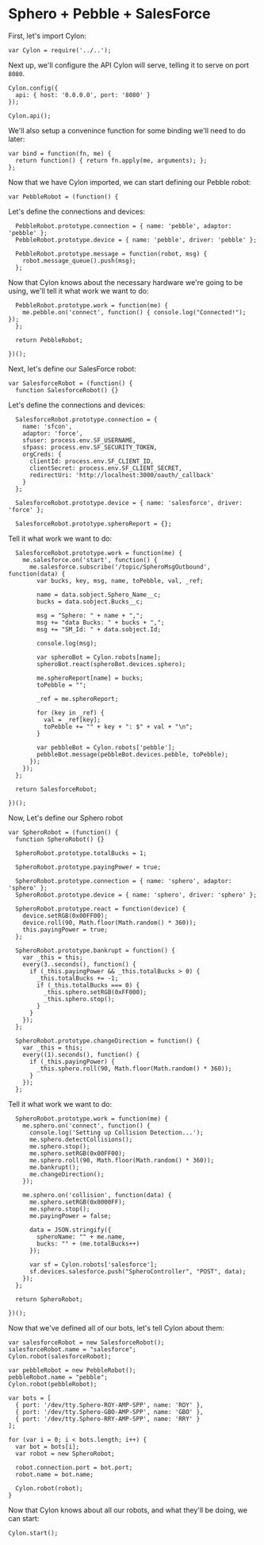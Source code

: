 # Sphero + Pebble + SalesForce

First, let's import Cylon:

    var Cylon = require('../..');

Next up, we'll configure the API Cylon will serve, telling it to serve on port
`8080`.

    Cylon.config({
      api: { host: '0.0.0.0', port: '8080' }
    });

    Cylon.api();

We'll also setup a convenince function for some binding we'll need to do later:

    var bind = function(fn, me) {
      return function() { return fn.apply(me, arguments); };
    };

Now that we have Cylon imported, we can start defining our Pebble robot:

    var PebbleRobot = (function() {

Let's define the connections and devices:

      PebbleRobot.prototype.connection = { name: 'pebble', adaptor: 'pebble' };
      PebbleRobot.prototype.device = { name: 'pebble', driver: 'pebble' };

      PebbleRobot.prototype.message = function(robot, msg) {
        robot.message_queue().push(msg);
      };

Now that Cylon knows about the necessary hardware we're going to be using, we'll
tell it what work we want to do:

      PebbleRobot.prototype.work = function(me) {
        me.pebble.on('connect', function() { console.log("Connected!"); });
      };

      return PebbleRobot;

    })();

Next, let's define our SalesForce robot:

    var SalesforceRobot = (function() {
      function SalesforceRobot() {}

Let's define the connections and devices:

      SalesforceRobot.prototype.connection = {
        name: 'sfcon',
        adaptor: 'force',
        sfuser: process.env.SF_USERNAME,
        sfpass: process.env.SF_SECURITY_TOKEN,
        orgCreds: {
          clientId: process.env.SF_CLIENT_ID,
          clientSecret: process.env.SF_CLIENT_SECRET,
          redirectUri: 'http://localhost:3000/oauth/_callback'
        }
      };

      SalesforceRobot.prototype.device = { name: 'salesforce', driver: 'force' };

      SalesforceRobot.prototype.spheroReport = {};

Tell it what work we want to do:

      SalesforceRobot.prototype.work = function(me) {
        me.salesforce.on('start', function() {
          me.salesforce.subscribe('/topic/SpheroMsgOutbound', function(data) {
            var bucks, key, msg, name, toPebble, val, _ref;

            name = data.sobject.Sphero_Name__c;
            bucks = data.sobject.Bucks__c;

            msg = "Sphero: " + name + ",";
            msg += "data Bucks: " + bucks + ",";
            msg += "SM_Id: " + data.sobject.Id;

            console.log(msg);

            var spheroBot = Cylon.robots[name];
            spheroBot.react(spheroBot.devices.sphero);

            me.spheroReport[name] = bucks;
            toPebble = "";

            _ref = me.spheroReport;

            for (key in _ref) {
              val = _ref[key];
              toPebble += "" + key + ": $" + val + "\n";
            }

            var pebbleBot = Cylon.robots['pebble'];
            pebbleBot.message(pebbleBot.devices.pebble, toPebble);
          });
        });
      };

      return SalesforceRobot;

    })();

Now, Let's define our Sphero robot

    var SpheroRobot = (function() {
      function SpheroRobot() {}

      SpheroRobot.prototype.totalBucks = 1;

      SpheroRobot.prototype.payingPower = true;

      SpheroRobot.prototype.connection = { name: 'sphero', adaptor: 'sphero' };
      SpheroRobot.prototype.device = { name: 'sphero', driver: 'sphero' };

      SpheroRobot.prototype.react = function(device) {
        device.setRGB(0x00FF00);
        device.roll(90, Math.floor(Math.random() * 360));
        this.payingPower = true;
      };

      SpheroRobot.prototype.bankrupt = function() {
        var _this = this;
        every(3..seconds(), function() {
          if (_this.payingPower && _this.totalBucks > 0) {
            _this.totalBucks += -1;
            if (_this.totalBucks === 0) {
              _this.sphero.setRGB(0xFF000);
              _this.sphero.stop();
            }
          }
        });
      };

      SpheroRobot.prototype.changeDirection = function() {
        var _this = this;
        every((1).seconds(), function() {
          if (_this.payingPower) {
            _this.sphero.roll(90, Math.floor(Math.random() * 360));
          }
        });
      };

Tell it what work we want to do:

      SpheroRobot.prototype.work = function(me) {
        me.sphero.on('connect', function() {
          console.log('Setting up Collision Detection...');
          me.sphero.detectCollisions();
          me.sphero.stop();
          me.sphero.setRGB(0x00FF00);
          me.sphero.roll(90, Math.floor(Math.random() * 360));
          me.bankrupt();
          me.changeDirection();
        });

        me.sphero.on('collision', function(data) {
          me.sphero.setRGB(0x0000FF);
          me.sphero.stop();
          me.payingPower = false;

          data = JSON.stringify({
            spheroName: "" + me.name,
            bucks: "" + (me.totalBucks++)
          });

          var sf = Cylon.robots['salesforce'];
          sf.devices.salesforce.push("SpheroController", "POST", data);
        });
      };

      return SpheroRobot;

    })();

Now that we've defined all of our bots, let's tell Cylon about them:

    var salesforceRobot = new SalesforceRobot();
    salesforceRobot.name = "salesforce";
    Cylon.robot(salesforceRobot);

    var pebbleRobot = new PebbleRobot();
    pebbleRobot.name = "pebble";
    Cylon.robot(pebbleRobot);

    var bots = [
      { port: '/dev/tty.Sphero-ROY-AMP-SPP', name: 'ROY' },
      { port: '/dev/tty.Sphero-GBO-AMP-SPP', name: 'GBO' },
      { port: '/dev/tty.Sphero-RRY-AMP-SPP', name: 'RRY' }
    ];

    for (var i = 0; i < bots.length; i++) {
      var bot = bots[i];
      var robot = new SpheroRobot;

      robot.connection.port = bot.port;
      robot.name = bot.name;

      Cylon.robot(robot);
    }

Now that Cylon knows about all our robots, and what they'll be doing, we can
start:

    Cylon.start();
